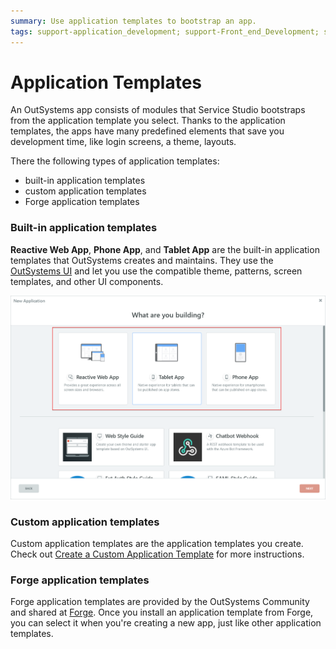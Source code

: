```yaml
---
summary: Use application templates to bootstrap an app.
tags: support-application_development; support-Front_end_Development; support-Front_end_Development-overview; support-Mobile_Apps; support-webapps
---
```


# Application Templates

An OutSystems app consists of modules that Service Studio bootstraps from the application template you select. Thanks to the application templates, the apps have many predefined elements that save you development time, like login screens, a theme, layouts.

There the following types of application templates:

* built-in application templates
* custom application templates
* Forge application templates

### Built-in application templates

**Reactive Web App**, **Phone App**, and **Tablet App** are the built-in application templates that OutSystems creates and maintains. They use the [OutSystems UI](https://outsystemsui.outsystems.com/outsystemsuiwebsite/) and let you use the compatible theme, patterns, screen templates, and other UI components.

![App Templates in the New Application widow](images/app-templates.png?width=700)

### Custom application templates

Custom application templates are the application templates you create. Check out [Create a Custom Application Template](<../ui/reuse/create-a-custom-application-template.md>) for more instructions.

### Forge application templates

Forge application templates are provided by the OutSystems Community and shared at [Forge](https://www.outsystems.com/forge/#category=templates). Once you install an application template from Forge, you can select it when you're creating a new app, just like other application templates.